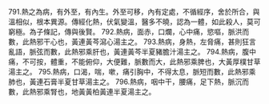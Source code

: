 791.熱之為病，有外至，有內生。外至可移，內有定處，不循經序，舍於所合，與溫相似，根本異源。傳經化熱，伏氣變溫，醫多不曉，認為一體，如此殺人，莫可窮極。為子條記，傳與後賢。
792.熱病，面赤，口爛，心中痛，慾嘔，脈洪而數，此熱邪干心也，黃連黃芩瀉心湯主之。
793.熱病，身熱，左脅痛，甚則狂言亂語，脈弦而數，此熱邪乘肝也，黃連黃芩半夏豬膽汁湯主之。
794.熱病，腹中痛，不可按，體重，不能俯仰，大便難，脈數而大，此熱邪乘脾也，大黃厚樸甘草湯主之。
795.熱病，口渴，喘，嗽，痛引胸中，不得太息，脈短而數，此熱邪乘肺也，黃連石膏半夏甘草湯主之。
796.熱病，咽中干，腰痛，足下熱，脈沉而數，此熱邪乘腎也，地黃黃柏黃連半夏湯主之。
